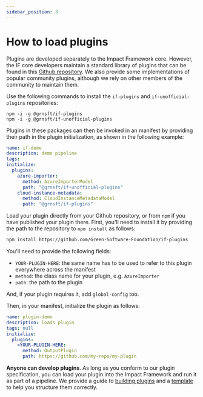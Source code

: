 ```yaml
---
sidebar_position: 3
---
```


# How to load plugins

Plugins are developed separately to the Impact Framework core. However, the IF core developers maintain a standard library of plugins that can be found in this [Github repository](https://github.com/Green-Software-Foundation/if-plugins). We also provide some implementations of popular community plugins, although we rely on other members of the community to maintain them.

Use the following commands to install the `if-plugins` and `if-unofficial-plugins` repositories:

```
npm -i -g @grnsft/if-plugins
npm -i -g @grnsft/if-unofficial-plugins
```

Plugins in these packages can then be invoked in an manifest by providing their path in the plugin initialization, as shown in the following example:

```yaml
name: if-demo
description: demo pipeline
tags:
initialize:
  plugins:
    azure-importer:
      method: AzureImporterModel
      path: "@grnsft/if-unofficial-plugins"
    cloud-instance-metadata:
      method: CloudInstanceMetadataModel
      path: "@grnsft/if-plugins"
```


Load your plugin directly from your Github repository, or from `npm` if you have published your plugin there. First, you'll need to install it by providing the path to the repository to `npm install` as follows:

```sh
npm install https://github.com/Green-Software-Foundation/if-plugins
```

You'll need to provide the following fields:

- `YOUR-PLUGIN-HERE`: the same name has to be used to refer to this plugin everywhere across the manifest
- `method`: the class name for your plugin, e.g. `AzureImporter`
- `path`: the path to the plugin

And, if your plugin requires it, add `global-config` too.

Then, in your manifest, initialize the plugin as follows:

```yaml
name: plugin-demo
description: loads plugin
tags: null
initialize:
  plugins:
    <YOUR-PLUGIN-HERE:
      method: OutputPlugin
      path: https://github.com/my-repo/my-plugin
```

**Anyone can develop plugins**. As long as you conform to our plugin specification, you can load your plugin into the Impact Framework and run it as part of a pipeline. We provide a guide to [building plugins](./how-to-build-plugins.md) and a [template](https://github.com/Green-Software-Foundation/if-model-template) to help you structure them correctly.
